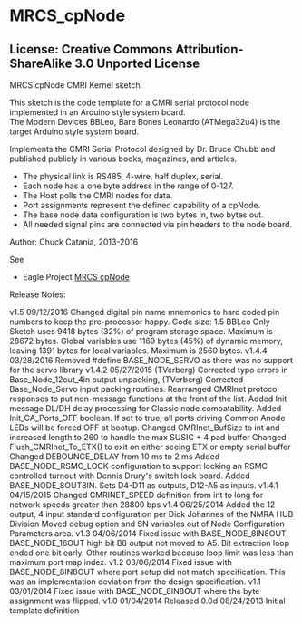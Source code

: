 # MRCS_cpNode 
## License: Creative Commons Attribution-ShareAlike 3.0 Unported License

MRCS cpNode CMRI Kernel sketch

This sketch is the code template for a CMRI serial protocol node implemented in an Arduino style system board.  
The Modern Devices BBLeo, Bare Bones Leonardo (ATMega32u4) is the target Arduino style system board. 
  
Implements the CMRI Serial Protocol designed by Dr. Bruce Chubb and published publicly in various books, magazines, and articles.
  * The physical link is RS485, 4-wire, half duplex, serial.  
  * Each node has a one byte address in the range of 0-127.  
  * The Host polls the CMRI nodes for data.   
  * Port assignments represent the defined capability of a cpNode.
  * The base node data configuration is two bytes in, two bytes out.
  * All needed signal pins are connected via pin headers to the node board.  

Author:  Chuck Catania, 2013-2016

See
  * Eagle Project [MRCS cpNode](https://www.spcoast.com/pages/MRCS-cpNode.html)

Release Notes:

   v1.5   09/12/2016  Changed digital pin name mnemonics to hard coded pin numbers to keep the pre-processor happy.
                      Code size:
                      1.5 BBLeo Only
                      Sketch uses 9418 bytes (32%) of program storage space. Maximum is 28672 bytes.
                      Global variables use 1169 bytes (45%) of dynamic memory, leaving 1391 bytes for local variables. Maximum is 2560 bytes.
   v1.4.4 03/28/2016  Removed #define BASE_NODE_SERVO as there was no support for the servo library
   v1.4.2 05/27/2015  (TVerberg) Corrected typo errors in Base_Node_12out_4in output unpacking,
                      (TVerberg) Corrected Base_Node_Servo input packing routines.
                      Rearranged CMRInet protocol responses to put non-message functions at the front of the list.
                      Added Init message DL/DH delay processing for Classic node compatability.
                      Added Init_CA_Ports_OFF boolean.  If set to true, all ports driving Common Anode LEDs will be forced OFF at bootup.
                      Changed CMRInet_BufSize to int and increased length to 260 to handle the max SUSIC + 4 pad buffer
                      Changed Flush_CMRInet_To_ETX() to exit on either seeing ETX or empty serial buffer
                      Changed DEBOUNCE_DELAY from 10 ms to 2 ms
                      Added BASE_NODE_RSMC_LOCK configuration to support locking an RSMC controlled turnout with
                       Dennis Drury's switch lock board.
                      Added BASE_NODE_8OUT8IN.  Sets D4-D11 as outputs, D12-A5 as inputs.
   v1.4.1 04/15/2015  Changed CMRINET_SPEED definition from int to long for network speeds greater than 28800 bps
   v1.4   06/25/2014  Added the 12 output, 4 input standard configuration per Dick Johannes of the NMRA HUB Division
                      Moved debug option and SN variables out of Node Configuration Parameters area.
   v1.3   04/06/2014  Fixed issue with BASE_NODE_8IN8OUT, BASE_NODE_16OUT high bit B8 output not moved to A5.
                      Bit extraction loop ended one bit early.  Other routines worked because loop limit was less than
                      maximum port map index.
   v1.2   03/06/2014  Fixed issue with BASE_NODE_8IN8OUT where port setup did not match specification.
                      This was an implementation deviation from the design specification.
   v1.1   03/01/2014  Fixed issue with BASE_NODE_8IN8OUT where the byte assignment was flipped.
   v1.0   01/04/2014  Released
    0.0d  08/24/2013  Initial template definition
